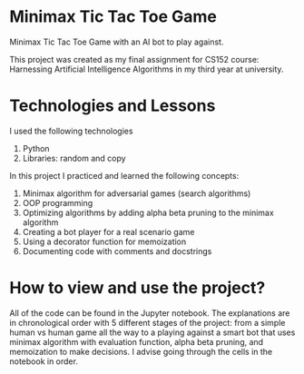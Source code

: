 # Minimax Tic Tac Toe Game
Minimax Tic Tac Toe Game with an AI bot to play against. 

This project was created as my final assignment for CS152 course: Harnessing Artificial Intelligence Algorithms in my third year at university.

# Technologies and Lessons

I used the following technologies
1) Python
2) Libraries: random and copy

In this project I practiced and learned the following concepts:

1) Minimax algorithm for adversarial games (search algorithms)
2) OOP programming
3) Optimizing algorithms by adding alpha beta pruning to the minimax algorithm
4) Creating a bot player for a real scenario game
5) Using a decorator function for memoization
6) Documenting code with comments and docstrings

# How to view and use the project?

All of the code can be found in the Jupyter notebook. The explanations are in chronological order with 5 different stages of the project: from a simple human vs human game all the way to a playing against a smart bot that uses minimax algorithm with evaluation function, alpha beta pruning, and memoization to make decisions. I advise going through the cells in the notebook in order. 
